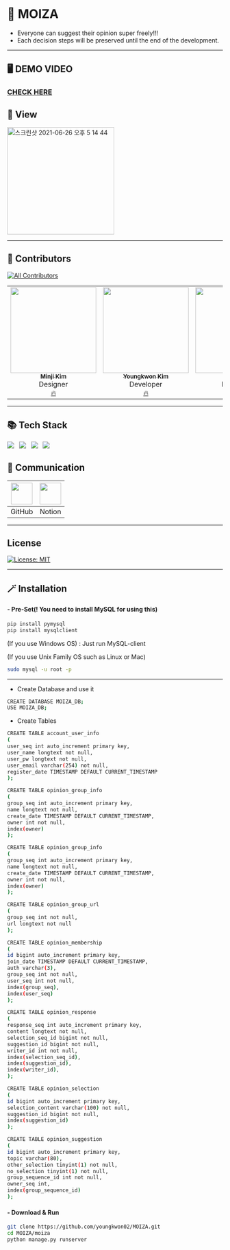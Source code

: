 # 🌟 MOIZA
* Everyone can suggest their opinion super freely!!!
* Each decision steps will be preserved until the end of the development.
---

## 🖥 DEMO VIDEO
### <a href="https://youtu.be/3K2CKHKzg3g">CHECK HERE</a>

## 🔮 View
<img width="250" alt="스크린샷 2021-06-26 오후 5 14 44" src="https://user-images.githubusercontent.com/39653584/123506982-03b26100-d6a2-11eb-9680-24260ee5f93c.png">

---


## 💫 Contributors
[![All Contributors](https://img.shields.io/badge/all_contributors-6-orange.svg?style=flat-square)](#contributors-)
<table>
  <tr>
    <td align="center"><a href="https://github.com/minji9611"><img src="https://avatars.githubusercontent.com/u/81851584?v=4?s=200" width="200px;" alt=""/><br /><sub><b>Minji Kim</b></sub></a><br />Designer<br/><a href="https://github.com/LikeLion-CAU-9th/MOIZA/commits?author=minji9611" title="Documentation">🔥</a></td>
    <td align="center"><a href="https://github.com/youngkwon02"><img src="https://avatars.githubusercontent.com/u/39653584?v=4?s=200" width="200px;" alt=""/><br /><sub><b>Youngkwon Kim</b></sub></a><br />Developer<br /><a href="https://github.com/LikeLion-CAU-9th/MOIZA/commits?author=youngkwon02" title="Documentation">🔥</a></td>
    <td align="center"><a href="https://github.com/rineeee"><img src="https://avatars.githubusercontent.com/u/62981406?v=4?s=200" width="200px;" alt=""/><br /><sub><b>Harin Kim</b></sub></a><br />Developer<br /><a href="https://github.com/LikeLion-CAU-9th/MOIZA/commits?author=rineeee" title="Documentation">🔥</a></td>
    <td align="center"><a href="https://github.com/Seojisoo20191941"><img src="https://avatars.githubusercontent.com/u/76681519?v=4?s=200" width="200px;" alt=""/><br /><sub><b>Jisoo Seo</b></sub></a><br />Developer<br /><a href="https://github.com/LikeLion-CAU-9th/MOIZA/commits?author=Seojisoo20191941" title="Documentation">🔥</a></td>
    <td align="center"><a href="https://github.com/yunseonyeong"><img src="https://avatars.githubusercontent.com/u/64634970?v=4?s=200" width="200px;" alt=""/><br /><sub><b>Seonyeong Yun</b></sub></a><br />Developer<br /><a href="https://github.com/LikeLion-CAU-9th/MOIZA/commits?author=yunseonyeong" title="Documentation">🔥</a></td>
    <td align="center"><a href="https://github.com/jjanggyu"><img src="https://avatars.githubusercontent.com/u/59885351?v=4?s=200" width="200px;" alt=""/><br /><sub><b>Changyu Lee</b></sub></a><br />Professor<br /><a href="https://github.com/LikeLion-CAU-9th/MOIZA/commits?author=jjanggyu" title="Documentation">🔥</a></td>
  </tr>
</table>


---


## 📚 Tech Stack
![](https://img.shields.io/badge/django-3.2.2-green)&nbsp;&nbsp;
![](https://img.shields.io/badge/HTML-5.3-orange)&nbsp;&nbsp;
![](https://img.shields.io/badge/CSS-blue)&nbsp;&nbsp;
![](https://img.shields.io/badge/JS-ES6-yellow)&nbsp;&nbsp;




## 🌈 Communication

|<img width= 50 src="https://i.imgur.com/Ap8neHw.png">| <img width= 50 src="https://i.imgur.com/jrN40gS.jpg">    |
| :---------------------------------------------------: | :---------------------------------------------------: |
|                        GitHub                     |                        Notion                         |


---

## License
[![License: MIT](https://img.shields.io/badge/License-MIT-skyblue.svg)](https://opensource.org/licenses/MIT)

---

## 🪄 Installation
#### - Pre-Set(! You need to install MySQL for using this)
```sh
pip install pymysql
pip install mysqlclient
```

(If you use Windows OS)
: Just run MySQL-client

(If you use Unix Family OS such as Linux or Mac)
```sh
sudo mysql -u root -p
```

---

- Create Database and use it
```sh
CREATE DATABASE MOIZA_DB;
USE MOIZA_DB;
```

- Create Tables
```sh
CREATE TABLE account_user_info
(
user_seq int auto_increment primary key,
user_name longtext not null,
user_pw longtext not null,
user_email varchar(254) not null,
register_date TIMESTAMP DEFAULT CURRENT_TIMESTAMP
);
```

```sh
CREATE TABLE opinion_group_info
(
group_seq int auto_increment primary key,
name longtext not null,
create_date TIMESTAMP DEFAULT CURRENT_TIMESTAMP,
owner int not null,
index(owner)
);
```

```sh
CREATE TABLE opinion_group_info
(
group_seq int auto_increment primary key,
name longtext not null,
create_date TIMESTAMP DEFAULT CURRENT_TIMESTAMP,
owner int not null,
index(owner)
);
```

```sh
CREATE TABLE opinion_group_url
(
group_seq int not null,
url longtext not null
);
```

```sh
CREATE TABLE opinion_membership
(
id bigint auto_increment primary key,
join_date TIMESTAMP DEFAULT CURRENT_TIMESTAMP,
auth varchar(3),
group_seq int not null,
user_seq int not null,
index(group_seq),
index(user_seq)
);
```

```sh
CREATE TABLE opinion_response
(
response_seq int auto_increment primary key,
content longtext not null,
selection_seq_id bigint not null,
suggestion_id bigint not null,
writer_id int not null,
index(selection_seq_id),
index(suggestion_id),
index(writer_id),
);
```

```sh
CREATE TABLE opinion_selection
(
id bigint auto_increment primary key,
selection_content varchar(100) not null,
suggestion_id bigint not null,
index(suggestion_id)
);
```

```sh
CREATE TABLE opinion_suggestion
(
id bigint auto_increment primary key,
topic varchar(80),
other_selection tinyint(1) not null,
no_selection tinyint(1) not null,
group_sequence_id int not null,
owner_seq int,
index(group_sequence_id)
);
```

#### - Download & Run
```sh
git clone https://github.com/youngkwon02/MOIZA.git
cd MOIZA/moiza
python manage.py runserver
```
